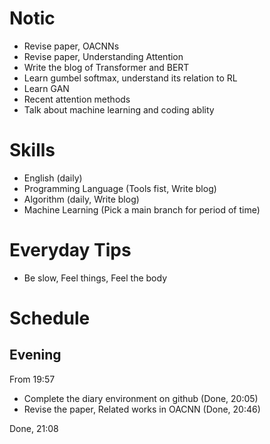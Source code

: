 # Notic

- Revise paper, OACNNs
- Revise paper, Understanding Attention
- Write the blog of Transformer and BERT
- Learn gumbel softmax, understand its relation to RL
- Learn GAN
- Recent attention methods
- Talk about machine learning and coding ablity

# Skills

- English (daily)
- Programming Language (Tools fist, Write blog)
- Algorithm (daily, Write blog)
- Machine Learning (Pick a main branch for period of time)

# Everyday Tips

- Be slow, Feel things, Feel the body

# Schedule

## Evening

From 19:57

- Complete the diary environment on github (Done, 20:05)
- Revise the paper, Related works in OACNN (Done, 20:46)

Done, 21:08
